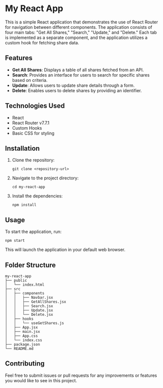 # My React App

This is a simple React application that demonstrates the use of React Router for navigation between different components. The application consists of four main tabs: "Get All Shares," "Search," "Update," and "Delete." Each tab is implemented as a separate component, and the application utilizes a custom hook for fetching share data.

## Features

- **Get All Shares**: Displays a table of all shares fetched from an API.
- **Search**: Provides an interface for users to search for specific shares based on criteria.
- **Update**: Allows users to update share details through a form.
- **Delete**: Enables users to delete shares by providing an identifier.

## Technologies Used

- React
- React Router v7.7.1
- Custom Hooks
- Basic CSS for styling

## Installation

1. Clone the repository:
   ```
   git clone <repository-url>
   ```
2. Navigate to the project directory:
   ```
   cd my-react-app
   ```
3. Install the dependencies:
   ```
   npm install
   ```

## Usage

To start the application, run:
```
npm start
```
This will launch the application in your default web browser.

## Folder Structure

```
my-react-app
├── public
│   └── index.html
├── src
│   ├── components
│   │   ├── Navbar.jsx
│   │   ├── GetAllShares.jsx
│   │   ├── Search.jsx
│   │   ├── Update.jsx
│   │   └── Delete.jsx
│   ├── hooks
│   │   └── useGetShares.js
│   ├── App.jsx
│   ├── main.jsx
│   ├── App.css
│   └── index.css
├── package.json
└── README.md
```

## Contributing

Feel free to submit issues or pull requests for any improvements or features you would like to see in this project.